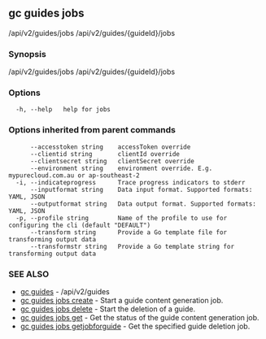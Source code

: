 ## gc guides jobs

/api/v2/guides/jobs /api/v2/guides/{guideId}/jobs

### Synopsis

/api/v2/guides/jobs /api/v2/guides/{guideId}/jobs

### Options

```
  -h, --help   help for jobs
```

### Options inherited from parent commands

```
      --accesstoken string    accessToken override
      --clientid string       clientId override
      --clientsecret string   clientSecret override
      --environment string    environment override. E.g. mypurecloud.com.au or ap-southeast-2
  -i, --indicateprogress      Trace progress indicators to stderr
      --inputformat string    Data input format. Supported formats: YAML, JSON
      --outputformat string   Data output format. Supported formats: YAML, JSON
  -p, --profile string        Name of the profile to use for configuring the cli (default "DEFAULT")
      --transform string      Provide a Go template file for transforming output data
      --transformstr string   Provide a Go template string for transforming output data
```

### SEE ALSO

* [gc guides](gc_guides.html)	 - /api/v2/guides
* [gc guides jobs create](gc_guides_jobs_create.html)	 - Start a guide content generation job.
* [gc guides jobs delete](gc_guides_jobs_delete.html)	 - Start the deletion of a guide.
* [gc guides jobs get](gc_guides_jobs_get.html)	 - Get the status of the guide content generation job.
* [gc guides jobs getjobforguide](gc_guides_jobs_getjobforguide.html)	 - Get the specified guide deletion job.


